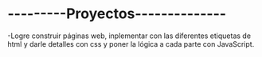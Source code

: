 # ---------Proyectos--------------
-Logre construir páginas web, inplementar con las diferentes etiquetas de html y darle detalles
con css y poner la lógica a cada parte con JavaScript.
